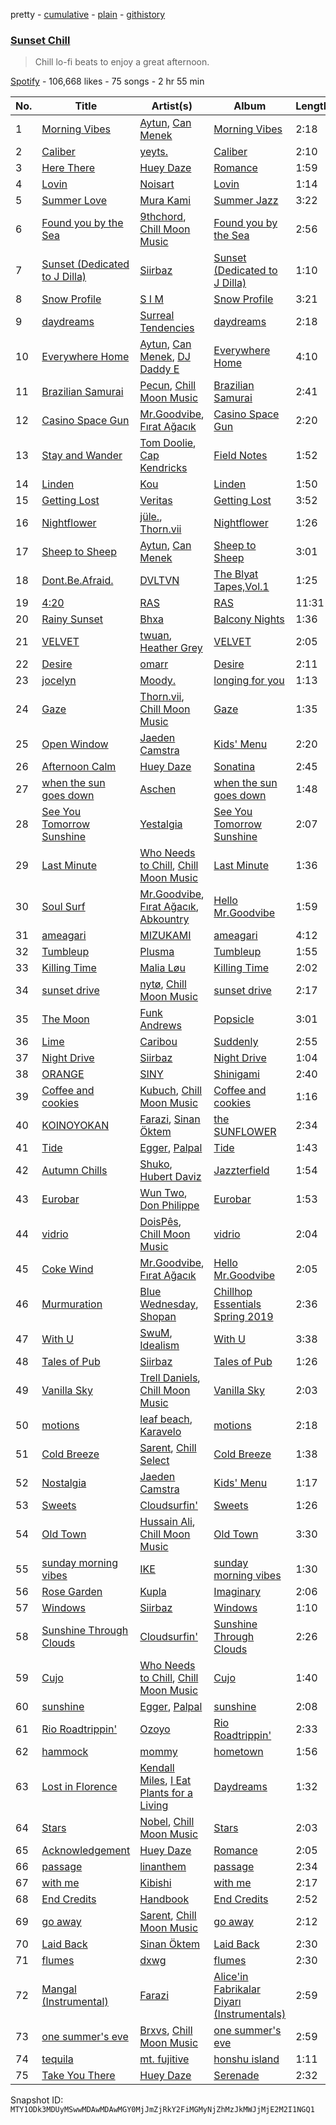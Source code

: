 pretty - [cumulative](/playlists/cumulative/37i9dQZF1DWVtzubo4lvxd.md) - [plain](/playlists/plain/37i9dQZF1DWVtzubo4lvxd) - [githistory](https://github.githistory.xyz/mackorone/spotify-playlist-archive/blob/main/playlists/plain/37i9dQZF1DWVtzubo4lvxd)

### [Sunset Chill](https://open.spotify.com/playlist/37i9dQZF1DWVtzubo4lvxd)

> Chill lo\-fi beats to enjoy a great afternoon.

[Spotify](https://open.spotify.com/user/spotify) - 106,668 likes - 75 songs - 2 hr 55 min

| No. | Title | Artist(s) | Album | Length |
|---|---|---|---|---|
| 1 | [Morning Vibes](https://open.spotify.com/track/1EzEHQjOX0yfJ7dRiRjldl) | [Aytun](https://open.spotify.com/artist/7cPjAZYOPseCzqxvEoqeLY), [Can Menek](https://open.spotify.com/artist/0scw6tyxsoUys8IX5GzoZJ) | [Morning Vibes](https://open.spotify.com/album/37nSlIazGije8vg3BIOuRs) | 2:18 |
| 2 | [Caliber](https://open.spotify.com/track/6nk3juaB3mIKFJq8UcmpDU) | [yeyts.](https://open.spotify.com/artist/4fawpeTlkJtDMXDzJmBYSR) | [Caliber](https://open.spotify.com/album/4VBkwvUerwiwJbkY6zlRXK) | 2:10 |
| 3 | [Here There](https://open.spotify.com/track/2uKCULX5fviDo0PspMcxRs) | [Huey Daze](https://open.spotify.com/artist/5WWaSxxDu0B6pDpeZJke3Y) | [Romance](https://open.spotify.com/album/2v8fJtNbT42y6huBvyyvIT) | 1:59 |
| 4 | [Lovin](https://open.spotify.com/track/36iIYz6DBFuQWSUpRy2Sqw) | [Noisart](https://open.spotify.com/artist/6I0hnjGXHMaOEBao6Rqvci) | [Lovin](https://open.spotify.com/album/43Xii5zJortumLhRXjwh1g) | 1:14 |
| 5 | [Summer Love](https://open.spotify.com/track/4t9khFSydC1VwzVxjsgt63) | [Mura Kami](https://open.spotify.com/artist/1UMKAtfbQKKYEp8mvAHRWE) | [Summer Jazz](https://open.spotify.com/album/1TVi6bHOSXFHOIkCD8I3tM) | 3:22 |
| 6 | [Found you by the Sea](https://open.spotify.com/track/2ovlA6kPP1XaR8hg7qgtnM) | [9thchord](https://open.spotify.com/artist/1FnAtXNjnVfTk157yQWzy5), [Chill Moon Music](https://open.spotify.com/artist/1ppFAqWZIgv5c7huT7O3Aa) | [Found you by the Sea](https://open.spotify.com/album/2wH0zEupJScB87nbQhfFJt) | 2:56 |
| 7 | [Sunset \(Dedicated to J Dilla\)](https://open.spotify.com/track/3lxeK9XIrzMlxLgrG60BK5) | [Siirbaz](https://open.spotify.com/artist/7xURIiVo2JwZ1wIBLE2tYs) | [Sunset \(Dedicated to J Dilla\)](https://open.spotify.com/album/14rRku6dlxMwOrvocRe6B7) | 1:10 |
| 8 | [Snow Profile](https://open.spotify.com/track/62zZi1Yk6I4DlUrN5PSpKW) | [S I M](https://open.spotify.com/artist/6IUKOT5oMnQ8ZUyJlZFxO2) | [Snow Profile](https://open.spotify.com/album/2ovh6aY8qeOJNSq0QweDhM) | 3:21 |
| 9 | [daydreams](https://open.spotify.com/track/65szKsrbhyNBxzVOjDkbST) | [Surreal Tendencies](https://open.spotify.com/artist/7D4goyeG7qDTYtCyzfAcJs) | [daydreams](https://open.spotify.com/album/2oGD9OlamJNrOXURmQX5TB) | 2:18 |
| 10 | [Everywhere Home](https://open.spotify.com/track/5iEcmnWLroqZNsDOeLdAqw) | [Aytun](https://open.spotify.com/artist/7cPjAZYOPseCzqxvEoqeLY), [Can Menek](https://open.spotify.com/artist/0scw6tyxsoUys8IX5GzoZJ), [DJ Daddy E](https://open.spotify.com/artist/00oHhGfAfmXp67aR5QrkRQ) | [Everywhere Home](https://open.spotify.com/album/3hSioPf1pQddF0pUKDK2s0) | 4:10 |
| 11 | [Brazilian Samurai](https://open.spotify.com/track/6ITLE7JzvrfBwsFqbGtWoL) | [Pecun](https://open.spotify.com/artist/73rhjAgkHK1TsXAdWxVahH), [Chill Moon Music](https://open.spotify.com/artist/1ppFAqWZIgv5c7huT7O3Aa) | [Brazilian Samurai](https://open.spotify.com/album/4lotT58cTAdgciKcWdSl8W) | 2:41 |
| 12 | [Casino Space Gun](https://open.spotify.com/track/2p83a4H9M3lElGRga9nEgm) | [Mr.Goodvibe](https://open.spotify.com/artist/31jkkhXZ4nPrp00nLjznqx), [Fırat Ağacık](https://open.spotify.com/artist/0jvlsSg7s79GNOp79a7CUb) | [Casino Space Gun](https://open.spotify.com/album/7KmciSq3fci8jZvxpiY46i) | 2:20 |
| 13 | [Stay and Wander](https://open.spotify.com/track/0Hm8vke3rwzGKm5sBpY762) | [Tom Doolie](https://open.spotify.com/artist/4C7NcNb9V6lakzMGHQlm8i), [Cap Kendricks](https://open.spotify.com/artist/3Nc3vycu3NLmfOLxGKPXLj) | [Field Notes](https://open.spotify.com/album/2JPUrDwBhVpbskpK0pPQX1) | 1:52 |
| 14 | [Linden](https://open.spotify.com/track/3ly2OfaKp8wRb124D2Idam) | [Kou](https://open.spotify.com/artist/0Voo6nIodCoqVzS8LlEKX7) | [Linden](https://open.spotify.com/album/4qEkiqAmO4t2PA86qEpEmR) | 1:50 |
| 15 | [Getting Lost](https://open.spotify.com/track/2qu7wb9uya6Kh1YqgHyxOy) | [Veritas](https://open.spotify.com/artist/2S6iwClVoSNnpOcCzyMeUj) | [Getting Lost](https://open.spotify.com/album/37kZUfnuctnnWXvDEATO21) | 3:52 |
| 16 | [Nightflower](https://open.spotify.com/track/0c4oYO95j7bdgiODBXeFQR) | [jüle.](https://open.spotify.com/artist/2awWBxv11I86fi6z4T0U9o), [Thorn.vii](https://open.spotify.com/artist/2VcprDJUxkV4uiaMbKmrWO) | [Nightflower](https://open.spotify.com/album/6m24MTdY8rMYdEKWxOJh0w) | 1:26 |
| 17 | [Sheep to Sheep](https://open.spotify.com/track/5bVikvReIkwEnmVRJwkzTh) | [Aytun](https://open.spotify.com/artist/7cPjAZYOPseCzqxvEoqeLY), [Can Menek](https://open.spotify.com/artist/0scw6tyxsoUys8IX5GzoZJ) | [Sheep to Sheep](https://open.spotify.com/album/4me1dlJxl6hxGq5hF1ZGQI) | 3:01 |
| 18 | [Dont.Be.Afraid.](https://open.spotify.com/track/6JAE7Xhp03p7rhVHKJrsEk) | [DVLTVN](https://open.spotify.com/artist/4EjD919dnuBCJRZ9QnUagb) | [The Blyat Tapes,Vol.1](https://open.spotify.com/album/4agOIT6l8bQA9cQ7pjTwMu) | 1:25 |
| 19 | [4:20](https://open.spotify.com/track/7Bb0O4hmvyRKcj7Yl3MnmW) | [RAS](https://open.spotify.com/artist/5quzk8QzHrBaPWz4JH15cj) | [RAS](https://open.spotify.com/album/0jQ3zArVV1wo3Fjobq1pG5) | 11:31 |
| 20 | [Rainy Sunset](https://open.spotify.com/track/25vxIGdd9SRtYCQGnTWXdu) | [Bhxa](https://open.spotify.com/artist/0FayAsrcVWzpOFe9FCn4t4) | [Balcony Nights](https://open.spotify.com/album/5vcxv6HYrkhPaZxROaoomB) | 1:36 |
| 21 | [VELVET](https://open.spotify.com/track/0ZrNnOjqxHEZK3zSvxfGU2) | [twuan](https://open.spotify.com/artist/5T0wPeBVC0F7uEbIr8JKE5), [Heather Grey](https://open.spotify.com/artist/0NHdHKgWjJriXzzufBwSqE) | [VELVET](https://open.spotify.com/album/0llJUZuRj0zrcOUQRjXcSw) | 2:05 |
| 22 | [Desire](https://open.spotify.com/track/5BMDnItXLkEKbVhDJlM1DE) | [omarr](https://open.spotify.com/artist/6VlR5v7VgUjpqIrIgrZ7wb) | [Desire](https://open.spotify.com/album/0yC7LKmarREa0WIHiZNbnL) | 2:11 |
| 23 | [jocelyn](https://open.spotify.com/track/2ectLlq6GLnwUCX12tlEHc) | [Moody.](https://open.spotify.com/artist/0qdK6GuCLLmh5VHMsozhyb) | [longing for you](https://open.spotify.com/album/5g1Wmg2jW2F11eX4aNKcBV) | 1:13 |
| 24 | [Gaze](https://open.spotify.com/track/2bWSSn9tMf9JeJB3ZPnUbB) | [Thorn.vii](https://open.spotify.com/artist/2VcprDJUxkV4uiaMbKmrWO), [Chill Moon Music](https://open.spotify.com/artist/1ppFAqWZIgv5c7huT7O3Aa) | [Gaze](https://open.spotify.com/album/3o7rNZqM0CkoVAwyWUXaro) | 1:35 |
| 25 | [Open Window](https://open.spotify.com/track/2VOzEIIxnfu2t1ZNu9ebcB) | [Jaeden Camstra](https://open.spotify.com/artist/1xOgtDBKnZvSLAgCVSOmNH) | [Kids' Menu](https://open.spotify.com/album/7fNY08KDH3jG1XxZQ84C7t) | 2:20 |
| 26 | [Afternoon Calm](https://open.spotify.com/track/4arEGKkAmAbOQThZnU9w1L) | [Huey Daze](https://open.spotify.com/artist/5WWaSxxDu0B6pDpeZJke3Y) | [Sonatina](https://open.spotify.com/album/1qK0BwFNpl6ye5Gf2dCeSM) | 2:45 |
| 27 | [when the sun goes down](https://open.spotify.com/track/6uGuRIuiW7QBnSOuCELiIy) | [Aschen](https://open.spotify.com/artist/2EbcgO69SwHoTLvjsi9OZt) | [when the sun goes down](https://open.spotify.com/album/7el5zexVmDu0HKUf5s3xXH) | 1:48 |
| 28 | [See You Tomorrow Sunshine](https://open.spotify.com/track/0FCj9e5G6bwfOhRP0pCi2d) | [Yestalgia](https://open.spotify.com/artist/68Re4wugc13HVak1p8Zawl) | [See You Tomorrow Sunshine](https://open.spotify.com/album/7hVaLzmrmoyAEPU9WqSXZ6) | 2:07 |
| 29 | [Last Minute](https://open.spotify.com/track/0ajivWGaEclxYXd9OmTrFJ) | [Who Needs to Chill](https://open.spotify.com/artist/2Rat0jk683QeFOMTWuIzlE), [Chill Moon Music](https://open.spotify.com/artist/1ppFAqWZIgv5c7huT7O3Aa) | [Last Minute](https://open.spotify.com/album/7BJlD7rEWrN0HpmK5F7CcC) | 1:36 |
| 30 | [Soul Surf](https://open.spotify.com/track/5BmFmLnVz4iHJUltXYoXpl) | [Mr.Goodvibe](https://open.spotify.com/artist/31jkkhXZ4nPrp00nLjznqx), [Fırat Ağacık](https://open.spotify.com/artist/0jvlsSg7s79GNOp79a7CUb), [Abkountry](https://open.spotify.com/artist/5aqQNbKTyAIbtWysPRhF2S) | [Hello Mr.Goodvibe](https://open.spotify.com/album/6mq3p1dQeJYMUZHx7zFcGn) | 1:59 |
| 31 | [ameagari](https://open.spotify.com/track/0B2GcFWwANIZMxLogzloY4) | [MIZUKAMI](https://open.spotify.com/artist/3coUJaSHEnYwQT6NAM9BN4) | [ameagari](https://open.spotify.com/album/23WueG2hgkf0L7NTt5w1Wv) | 4:12 |
| 32 | [Tumbleup](https://open.spotify.com/track/3EHkSFhEGzGav41IolQ6Cd) | [Plusma](https://open.spotify.com/artist/1BrPtX4urPftXEDWrVTdRH) | [Tumbleup](https://open.spotify.com/album/4GhZoS9GOTg9XgqroRTIWu) | 1:55 |
| 33 | [Killing Time](https://open.spotify.com/track/3WgPd7FVAvSxjjfdeS7wj4) | [Malia Løu](https://open.spotify.com/artist/7L101JhKGlktbrpW8DQ3GL) | [Killing Time](https://open.spotify.com/album/6mrxtNyOo55rEMAKJvBO3r) | 2:02 |
| 34 | [sunset drive](https://open.spotify.com/track/6HVnsENMWuewoZvCGMsghQ) | [nytø](https://open.spotify.com/artist/1HZSZHE4C1vJymt4CWEfHH), [Chill Moon Music](https://open.spotify.com/artist/1ppFAqWZIgv5c7huT7O3Aa) | [sunset drive](https://open.spotify.com/album/19UjFDsYwAY4vJvCpgR2Pu) | 2:17 |
| 35 | [The Moon](https://open.spotify.com/track/4pVoppWJ8mrOV3U0fxmQts) | [Funk Andrews](https://open.spotify.com/artist/7qHVz54RdRADqyKWnvmYUh) | [Popsicle](https://open.spotify.com/album/5B0i573qDyP4p5fMp1zLvJ) | 3:01 |
| 36 | [Lime](https://open.spotify.com/track/2oCzA1QslvSVEoBoV2Gmjp) | [Caribou](https://open.spotify.com/artist/4aEnNH9PuU1HF3TsZTru54) | [Suddenly](https://open.spotify.com/album/3q5CZdmVxP6hE0mlBcYEU1) | 2:55 |
| 37 | [Night Drive](https://open.spotify.com/track/5yrnPW4ebZU5p74qH90wsi) | [Siirbaz](https://open.spotify.com/artist/7xURIiVo2JwZ1wIBLE2tYs) | [Night Drive](https://open.spotify.com/album/7zNZKPJW5rqwuNuQw42dly) | 1:04 |
| 38 | [ORANGE](https://open.spotify.com/track/2kRIzQCgP2apb7ERUHBcZ2) | [SINY](https://open.spotify.com/artist/6d1bmKQyB8OJWCOJJPCkVT) | [Shinigami](https://open.spotify.com/album/47couheC4wUEeHig9mBYHW) | 2:40 |
| 39 | [Coffee and cookies](https://open.spotify.com/track/1p7fGKcaAzYjyzME9GF3PO) | [Kubuch](https://open.spotify.com/artist/1dSbVVizZlEH0XqcMJ5jJ8), [Chill Moon Music](https://open.spotify.com/artist/1ppFAqWZIgv5c7huT7O3Aa) | [Coffee and cookies](https://open.spotify.com/album/059ZhktGOJDkzsKnze9IwG) | 1:16 |
| 40 | [KOINOYOKAN](https://open.spotify.com/track/17ZTFbtUE5u8R8AYPItoEo) | [Farazi](https://open.spotify.com/artist/44wLgA9gxORLwDGRvYpRBg), [Sinan Öktem](https://open.spotify.com/artist/55e2OO6vymJkgUHIrp3xfv) | [the SUNFLOWER](https://open.spotify.com/album/61qxOIQv8dWCD3rfcSjkub) | 2:34 |
| 41 | [Tide](https://open.spotify.com/track/5la9kc6osTp6HZU9sHzEJx) | [Egger](https://open.spotify.com/artist/52VGhCTWuqf5fIdUqBtYkR), [Palpal](https://open.spotify.com/artist/4llOAdDmG96HtasQlWC6nb) | [Tide](https://open.spotify.com/album/1zTcLZZrU1J9YISA0lCnYT) | 1:43 |
| 42 | [Autumn Chills](https://open.spotify.com/track/75reExYuxnJtFw5HYdR4ZW) | [Shuko](https://open.spotify.com/artist/1mOiWC7OH9ANUtt3vd0A10), [Hubert Daviz](https://open.spotify.com/artist/5q0zWFDxHYStTxfgjGHgW7) | [Jazzterfield](https://open.spotify.com/album/5CkqnEDMBl32m3lkZWRsxe) | 1:54 |
| 43 | [Eurobar](https://open.spotify.com/track/5ChhBE0mTj38vORD8En6Fy) | [Wun Two](https://open.spotify.com/artist/69cjjIQEN8M6heOBT2SqZE), [Don Philippe](https://open.spotify.com/artist/0oer0EPMRrosfCF2tUt2jU) | [Eurobar](https://open.spotify.com/album/6oBg64rGviEgWXWjVxTkhZ) | 1:53 |
| 44 | [vidrio](https://open.spotify.com/track/7uu03iBKk4P3drouoBPjMZ) | [DoisPês](https://open.spotify.com/artist/3ugnCE9DB0u0U7hv5YiQYk), [Chill Moon Music](https://open.spotify.com/artist/1ppFAqWZIgv5c7huT7O3Aa) | [vidrio](https://open.spotify.com/album/24zmlVFJxDyyb5CGpO18f7) | 2:04 |
| 45 | [Coke Wind](https://open.spotify.com/track/3FJSbTPWAy88XfocURuf0q) | [Mr.Goodvibe](https://open.spotify.com/artist/31jkkhXZ4nPrp00nLjznqx), [Fırat Ağacık](https://open.spotify.com/artist/0jvlsSg7s79GNOp79a7CUb) | [Hello Mr.Goodvibe](https://open.spotify.com/album/6mq3p1dQeJYMUZHx7zFcGn) | 2:05 |
| 46 | [Murmuration](https://open.spotify.com/track/4pI7VTiN59CZnGJUgVZPoy) | [Blue Wednesday](https://open.spotify.com/artist/7185Q95lPFld0aoPqO6e0U), [Shopan](https://open.spotify.com/artist/2XHa2Sy9IYid9hnQ2YmtGl) | [Chillhop Essentials Spring 2019](https://open.spotify.com/album/0FBkB6e7deadNGBxQCpQc0) | 2:36 |
| 47 | [With U](https://open.spotify.com/track/0rNpm25xLsckCS9JPAgpwP) | [SwuM](https://open.spotify.com/artist/2Fc1UZXKRmPpWWx1sxcb9m), [Idealism](https://open.spotify.com/artist/6YJ4EgQzDfJnIHRbqIHAdD) | [With U](https://open.spotify.com/album/5YuMyydKScBvKXbYii0AH3) | 3:38 |
| 48 | [Tales of Pub](https://open.spotify.com/track/6xAhgilbQhr0jYerYnex33) | [Siirbaz](https://open.spotify.com/artist/7xURIiVo2JwZ1wIBLE2tYs) | [Tales of Pub](https://open.spotify.com/album/6QtyjP7oJ3LoN3jgze6LGa) | 1:26 |
| 49 | [Vanilla Sky](https://open.spotify.com/track/01DW6OboQNUWIUQTx56m3W) | [Trell Daniels](https://open.spotify.com/artist/1CEqyczKKYNhzgqCjH7G7Q), [Chill Moon Music](https://open.spotify.com/artist/1ppFAqWZIgv5c7huT7O3Aa) | [Vanilla Sky](https://open.spotify.com/album/5BFVG3uO4KhcVi1rHZDDxD) | 2:03 |
| 50 | [motions](https://open.spotify.com/track/6D03xabyvMD0AGWThiRn9U) | [leaf beach](https://open.spotify.com/artist/5fQYCNYjrT9c4ZssNrC0gh), [Karavelo](https://open.spotify.com/artist/1urkG0cqnV7Jjhdv4O9D3f) | [motions](https://open.spotify.com/album/7gPow41HZ6Kx3DdgGwvvSF) | 2:18 |
| 51 | [Cold Breeze](https://open.spotify.com/track/64fGgroQQGWe6AdqEW0h7H) | [Sarent](https://open.spotify.com/artist/0CdPrYbzWcdfC54xRFo28k), [Chill Select](https://open.spotify.com/artist/5orR9ec1E60lLb1U76m3ul) | [Cold Breeze](https://open.spotify.com/album/1Cv3if511L6YHwokHT8pzc) | 1:38 |
| 52 | [Nostalgia](https://open.spotify.com/track/6OgXPYyiTAV2bdbYrB1aGs) | [Jaeden Camstra](https://open.spotify.com/artist/1xOgtDBKnZvSLAgCVSOmNH) | [Kids' Menu](https://open.spotify.com/album/7fNY08KDH3jG1XxZQ84C7t) | 1:17 |
| 53 | [Sweets](https://open.spotify.com/track/1bsjAwp4XljpGAUzGhh65J) | [Cloudsurfin'](https://open.spotify.com/artist/5Dsg7x6lNQTgWSgnYlIpif) | [Sweets](https://open.spotify.com/album/1P1jnONledr9c2VI0PmcdN) | 1:26 |
| 54 | [Old Town](https://open.spotify.com/track/1Ly9DQ9qgelrGZX6TZvjr9) | [Hussain Ali](https://open.spotify.com/artist/6jisxxsMSH9OExkRD3YkwG), [Chill Moon Music](https://open.spotify.com/artist/1ppFAqWZIgv5c7huT7O3Aa) | [Old Town](https://open.spotify.com/album/2oPxjmBzJCnXDntOnVHzuX) | 3:30 |
| 55 | [sunday morning vibes](https://open.spotify.com/track/4K6aHm8TzVYm55b6bPM6eb) | [IKE](https://open.spotify.com/artist/6A3a14zZMLZUo87xtzzKJt) | [sunday morning vibes](https://open.spotify.com/album/5lRvO7AufpEDUZH2uNt2pK) | 1:30 |
| 56 | [Rose Garden](https://open.spotify.com/track/37I8L2Cx6PScWXn0tkN4wV) | [Kupla](https://open.spotify.com/artist/7daSp9zXk1dmqNxwKFkL35) | [Imaginary](https://open.spotify.com/album/48hLO6DyflUOXESgg64zOA) | 2:06 |
| 57 | [Windows](https://open.spotify.com/track/2uoeJVAbt8T7ll0DwuWJUP) | [Siirbaz](https://open.spotify.com/artist/7xURIiVo2JwZ1wIBLE2tYs) | [Windows](https://open.spotify.com/album/1QRuZsLFV72Mawubk2QsMe) | 1:10 |
| 58 | [Sunshine Through Clouds](https://open.spotify.com/track/4I7TqUPc4vjvoYoTyWGTtx) | [Cloudsurfin'](https://open.spotify.com/artist/5Dsg7x6lNQTgWSgnYlIpif) | [Sunshine Through Clouds](https://open.spotify.com/album/0trknrwl59uVTmohSEqWn5) | 2:26 |
| 59 | [Cujo](https://open.spotify.com/track/4reSkHtZwtc3dGnmG8blkE) | [Who Needs to Chill](https://open.spotify.com/artist/2Rat0jk683QeFOMTWuIzlE), [Chill Moon Music](https://open.spotify.com/artist/1ppFAqWZIgv5c7huT7O3Aa) | [Cujo](https://open.spotify.com/album/3hWNMSeDkARnpSCgmQUyLF) | 1:40 |
| 60 | [sunshine](https://open.spotify.com/track/0PqVz6MURxcTrqQYmW2DWv) | [Egger](https://open.spotify.com/artist/52VGhCTWuqf5fIdUqBtYkR), [Palpal](https://open.spotify.com/artist/4llOAdDmG96HtasQlWC6nb) | [sunshine](https://open.spotify.com/album/2IwVdi0kbIlmkf16UpP71I) | 2:08 |
| 61 | [Rio Roadtrippin'](https://open.spotify.com/track/76RXCXdZaVZ9LHbmBypZnM) | [Ozoyo](https://open.spotify.com/artist/1c47yZHEy5HSqth3hexuIe) | [Rio Roadtrippin'](https://open.spotify.com/album/2fmsUtw5U7ACNF4NtQ371Z) | 2:33 |
| 62 | [hammock](https://open.spotify.com/track/1PdJvxvhuImI0dpuWoPwWe) | [mommy](https://open.spotify.com/artist/0DJoMHFNyxWdoGqi8XMdfk) | [hometown](https://open.spotify.com/album/1algiZiHrfsA4siGIdUZRq) | 1:56 |
| 63 | [Lost in Florence](https://open.spotify.com/track/5B1tm4NuzSbYUTwk0xEz2a) | [Kendall Miles](https://open.spotify.com/artist/4Z5eM7HLu4b0LAKrywoWR2), [I Eat Plants for a Living](https://open.spotify.com/artist/5EevHNEa1e2YvcJgksJpRK) | [Daydreams](https://open.spotify.com/album/75Nc2FvrYrzu7UY4yNjX1O) | 1:32 |
| 64 | [Stars](https://open.spotify.com/track/6ASdOVZkbVNoHzJSj0Cxll) | [Nobel](https://open.spotify.com/artist/5uC5qAuoCUyUduFrVAnYrE), [Chill Moon Music](https://open.spotify.com/artist/1ppFAqWZIgv5c7huT7O3Aa) | [Stars](https://open.spotify.com/album/5RtPbAOnjGOgwhxA5jVfdO) | 2:03 |
| 65 | [Acknowledgement](https://open.spotify.com/track/413vncAketBi0NWmlAXOoO) | [Huey Daze](https://open.spotify.com/artist/5WWaSxxDu0B6pDpeZJke3Y) | [Romance](https://open.spotify.com/album/2v8fJtNbT42y6huBvyyvIT) | 2:05 |
| 66 | [passage](https://open.spotify.com/track/5x6NyRDJl3AZ53oaYAH23o) | [linanthem](https://open.spotify.com/artist/0HrxevJVGTEFBWFfAc88H3) | [passage](https://open.spotify.com/album/3pE40Iu2rLeYQWMQK1Mh2D) | 2:34 |
| 67 | [with me](https://open.spotify.com/track/1eMfoDF9GAViOTX7FC30C6) | [Kibishi](https://open.spotify.com/artist/0PK6cB0zu68dt8qx6DRn6G) | [with me](https://open.spotify.com/album/5GyspQ4x1DcMw1I4LrQJSx) | 2:17 |
| 68 | [End Credits](https://open.spotify.com/track/0IQGNx2y8xUec752lNCUQk) | [Handbook](https://open.spotify.com/artist/6OvOdUubb1MOOz2FtGWlHk) | [End Credits](https://open.spotify.com/album/2COxCYzeNwCOcAQSGu80Fg) | 2:52 |
| 69 | [go away](https://open.spotify.com/track/0fXfA8rpomAF4jMx58zs67) | [Sarent](https://open.spotify.com/artist/0CdPrYbzWcdfC54xRFo28k), [Chill Moon Music](https://open.spotify.com/artist/1ppFAqWZIgv5c7huT7O3Aa) | [go away](https://open.spotify.com/album/6vtdKV232OX7c3KHCcgeLD) | 2:12 |
| 70 | [Laid Back](https://open.spotify.com/track/4obY44lU6QLfMvmVauZBsy) | [Sinan Öktem](https://open.spotify.com/artist/55e2OO6vymJkgUHIrp3xfv) | [Laid Back](https://open.spotify.com/album/34LcvJd6aCAO5b5ElMWSrc) | 2:30 |
| 71 | [flumes](https://open.spotify.com/track/2RJLaVIbhv4TvYAyHUWEYs) | [dxwg](https://open.spotify.com/artist/3R7gYMibAfCIW7D9tN0UL5) | [flumes](https://open.spotify.com/album/4HOnws27YBHCLfI2Sx5JVH) | 2:30 |
| 72 | [Mangal \(Instrumental\)](https://open.spotify.com/track/4o72yrtOHZLASTR8vzCdmH) | [Farazi](https://open.spotify.com/artist/44wLgA9gxORLwDGRvYpRBg) | [Alice'in Fabrikalar Diyarı \(Instrumentals\)](https://open.spotify.com/album/7DCZd92QFu36HtAmix63lH) | 2:59 |
| 73 | [one summer's eve](https://open.spotify.com/track/5eDApqll4iKrtS5z53tCfS) | [Brxvs](https://open.spotify.com/artist/3LoO7TNHi4wqe78tsBMMv5), [Chill Moon Music](https://open.spotify.com/artist/1ppFAqWZIgv5c7huT7O3Aa) | [one summer's eve](https://open.spotify.com/album/6DARVyutsNq7DRCvBL8Xjj) | 2:59 |
| 74 | [tequila](https://open.spotify.com/track/4oeGuoefx9dkbRq19sKZwL) | [mt\. fujitive](https://open.spotify.com/artist/2V9zpugQCHRiu2lPjsUM6d) | [honshu island](https://open.spotify.com/album/1ZqGxwWs8Gpcp5tl7ipjT7) | 1:11 |
| 75 | [Take You There](https://open.spotify.com/track/6iSR5KCUp8HlVpSaZD3jPU) | [Huey Daze](https://open.spotify.com/artist/5WWaSxxDu0B6pDpeZJke3Y) | [Serenade](https://open.spotify.com/album/3Fb3TEKBzKvu9in5JXDC9X) | 2:32 |

Snapshot ID: `MTY1ODk3MDUyMSwwMDAwMDAwMGY0MjJmZjRkY2FiMGMyNjZhMzJkMWJjMjE2M2I1NGQ1`
